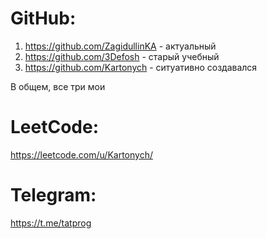 # GitHub:
1) https://github.com/ZagidullinKA - актуальный
2) https://github.com/3Defosh - старый учебный
3) https://github.com/Kartonych - ситуативно создавался

В общем, все три мои

# LeetCode:
https://leetcode.com/u/Kartonych/

# Telegram:
https://t.me/tatprog

